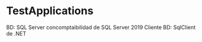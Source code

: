 # TestApplications

BD: SQL Server concomptaibilidad de SQL Server 2019
Cliente BD: SqlClient de .NET
